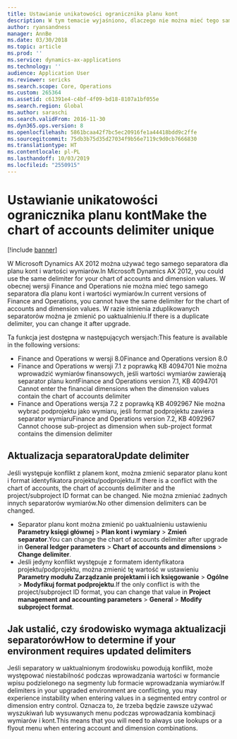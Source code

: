 ```yaml
---
title: Ustawianie unikatowości ogranicznika planu kont
description: W tym temacie wyjaśniono, dlaczego nie można mieć tego samego separatora dla planu kont i wartości wymiarów. Po uaktualnieniu należy zmienić wartości separatora.
author: ryansandness
manager: AnnBe
ms.date: 03/30/2018
ms.topic: article
ms.prod: ''
ms.service: dynamics-ax-applications
ms.technology: ''
audience: Application User
ms.reviewer: sericks
ms.search.scope: Core, Operations
ms.custom: 265364
ms.assetid: c61391e4-c4bf-4f09-bd18-8107a1bf055e
ms.search.region: Global
ms.author: saraschi
ms.search.validFrom: 2016-11-30
ms.dyn365.ops.version: 8
ms.openlocfilehash: 5861bcaa42f7bc5ec20916fe1a44418bdd9c2ffe
ms.sourcegitcommit: 75db3b75d35d27034f9b56e7119c9d0cb7666830
ms.translationtype: HT
ms.contentlocale: pl-PL
ms.lasthandoff: 10/03/2019
ms.locfileid: "2550915"
---
```

# <a name="make-the-chart-of-accounts-delimiter-unique"></a><span data-ttu-id="5a6be-104">Ustawianie unikatowości ogranicznika planu kont</span><span class="sxs-lookup"><span data-stu-id="5a6be-104">Make the chart of accounts delimiter unique</span></span>

[!include [banner](../includes/banner.md)]

<span data-ttu-id="5a6be-105">W Microsoft Dynamics AX 2012 można używać tego samego separatora dla planu kont i wartości wymiarów.</span><span class="sxs-lookup"><span data-stu-id="5a6be-105">In Microsoft Dynamics AX 2012, you could use the same delimiter for your chart of accounts and dimension values.</span></span> <span data-ttu-id="5a6be-106">W obecnej wersji Finance and Operations nie można mieć tego samego separatora dla planu kont i wartości wymiarów.</span><span class="sxs-lookup"><span data-stu-id="5a6be-106">In current versions of Finance and Operations, you cannot have the same delimiter for the chart of accounts and dimension values.</span></span> <span data-ttu-id="5a6be-107">W razie istnienia zduplikowanych separatorów można je zmienić po uaktualnieniu.</span><span class="sxs-lookup"><span data-stu-id="5a6be-107">If there is a duplicate delimiter, you can change it after upgrade.</span></span> 

<span data-ttu-id="5a6be-108">Ta funkcja jest dostępna w następujących wersjach:</span><span class="sxs-lookup"><span data-stu-id="5a6be-108">This feature is available in the following versions:</span></span>
- <span data-ttu-id="5a6be-109">Finance and Operations w wersji 8.0</span><span class="sxs-lookup"><span data-stu-id="5a6be-109">Finance and Operations version 8.0</span></span>
- <span data-ttu-id="5a6be-110">Finance and Operations w wersji 7.1 z poprawką KB 4094701 Nie można wprowadzić wymiarów finansowych, jeśli wartości wymiarów zawierają separator planu kont</span><span class="sxs-lookup"><span data-stu-id="5a6be-110">Finance and Operations version 7.1, KB 4094701 Cannot enter the financial dimensions when the dimension values contain the chart of accounts delimiter</span></span>
- <span data-ttu-id="5a6be-111">Finance and Operations wersja 7.2 z poprawką KB 4092967 Nie można wybrać podprojektu jako wymiaru, jeśli format podprojektu zawiera separator wymiaru</span><span class="sxs-lookup"><span data-stu-id="5a6be-111">Finance and Operations version 7.2, KB 4092967 Cannot choose sub-project as dimension when sub-project format contains the dimension delimiter</span></span>

## <a name="update-delimiter"></a><span data-ttu-id="5a6be-112">Aktualizacja separatora</span><span class="sxs-lookup"><span data-stu-id="5a6be-112">Update delimiter</span></span>
<span data-ttu-id="5a6be-113">Jeśli występuje konflikt z planem kont, można zmienić separator planu kont i format identyfikatora projektu/podprojektu.</span><span class="sxs-lookup"><span data-stu-id="5a6be-113">If there is a conflict with the chart of accounts, the chart of accounts delimiter and the project/subproject ID format can be changed.</span></span> <span data-ttu-id="5a6be-114">Nie można zmieniać żadnych innych separatorów wymiarów.</span><span class="sxs-lookup"><span data-stu-id="5a6be-114">No other dimension delimiters can be changed.</span></span> 
- <span data-ttu-id="5a6be-115">Separator planu kont można zmienić po uaktualnieniu ustawieniu **Parametry księgi głównej** > **Plan kont i wymiary** > **Zmień separator**.</span><span class="sxs-lookup"><span data-stu-id="5a6be-115">You can change the chart of accounts delimiter after upgrade in **General ledger parameters** > **Chart of accounts and dimensions** > **Change delimiter**.</span></span> 
- <span data-ttu-id="5a6be-116">Jeśli jedyny konflikt występuje z formatem identyfikatora projektu/podprojektu, można zmienić tę wartość w ustawieniu **Parametry modułu Zarządzanie projektami i ich księgowanie** > **Ogólne** > **Modyfikuj format podprojektu**.</span><span class="sxs-lookup"><span data-stu-id="5a6be-116">If the only conflict is with the project/subproject ID format, you can change that value in **Project management and accounting parameters** > **General** > **Modify subproject format**.</span></span> 

## <a name="how-to-determine-if-your-environment-requires-updated-delimiters"></a><span data-ttu-id="5a6be-117">Jak ustalić, czy środowisko wymaga aktualizacji separatorów</span><span class="sxs-lookup"><span data-stu-id="5a6be-117">How to determine if your environment requires updated delimiters</span></span> 
<span data-ttu-id="5a6be-118">Jeśli separatory w uaktualnionym środowisku powodują konflikt, może występować niestabilność podczas wprowadzania wartości w formancie wpisu podzielonego na segmenty lub formacie wprowadzania wymiarów.</span><span class="sxs-lookup"><span data-stu-id="5a6be-118">If delimiters in your upgraded environment are conflicting, you may experience instability when entering values in a segmented entry control or dimension entry control.</span></span> <span data-ttu-id="5a6be-119">Oznacza to, że trzeba będzie zawsze używać wyszukiwań lub wysuwanych menu podczas wprowadzania kombinacji wymiarów i kont.</span><span class="sxs-lookup"><span data-stu-id="5a6be-119">This means that you will need to always use lookups or a flyout menu when entering account and dimension combinations.</span></span>
